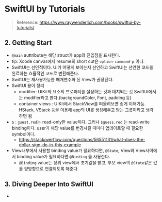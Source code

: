 # SwiftUI by Tutorials

> Reference: https://www.raywenderlich.com/books/swiftui-by-tutorials/

## 2. Getting Start

* `@main` auttribute는 해당 struct가 app의 진입점을 표시한다.
* tip: Xcode canvas에서 resume의 short cut은 `option-cammand-p` 이다.
* SwiftUI는 선언적이다. UI가 어떻게 보이는지 선언하고 SwiftUI는 선언한 코드를 완료하는 효율적인 코드로 변환해준다.
* SwiftUI는 재사용가능한 매개변수화 된 View가 권장된다.
* SwiftUI 용어 정리
  * modifier: UIKit의 요소의 프로퍼티를 설정하는 것과 대치되는 것 SwiftUI에서는 modifier라고 한다.(backgroundColor, Font, padding 등)
  * container views : UIKit에서 StackView를 떠올려보면 쉽게 이해가능. HStack, VStack 등을 이용해 app의 UI를 생성해주고 담는 그릇이라고 생각하면 됨
* `$` : `guest.red`는 read-only한 value이다. 그러나 `$guess.red` 는 read-write binding이다. user가 해당 value를 변경시킬 때마다 업데이트할 때 필요한 symbol이다.
  * https://stackoverflow.com/questions/56551131/what-does-the-dollar-sign-do-in-this-example
* View내부에서 사용할 binding value가 필요하다면, `@State`, View와 View사이에서 binding value가 필요하다면 `@Binding` 을 사용한다.
  * `@Binding` value는 상위 view에서 초기값을 받고, 부모 view의 `@State`같은 값을 양방향으로 연결되도록 해준다.

## 3. Diving Deeper Into SwiftUI

* 

